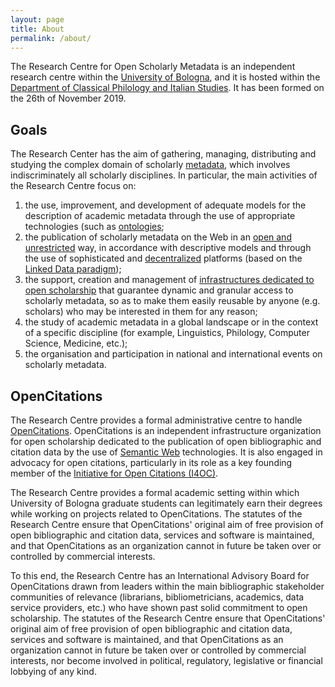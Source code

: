 ```yaml
---
layout: page
title: About
permalink: /about/
---
```


The Research Centre for Open Scholarly Metadata is an independent research centre within the [University of Bologna](https://www.unibo.it/en), and it is hosted within the [Department of Classical Philology and Italian Studies](http://www.ficlit.unibo.it). It has been formed on the 26th of November 2019.

## Goals

The Research Center has the aim of gathering, managing, distributing and studying the complex domain of scholarly [metadata](https://en.wikipedia.org/wiki/Metadata), which involves indiscriminately all scholarly disciplines. In particular, the main activities of the Research Centre focus on: 

1. the use, improvement, and development of adequate models for the description of academic metadata through the use of appropriate technologies (such as [ontologies](https://en.wikipedia.org/wiki/Ontology_(information_science)); 
2. the publication of scholarly metadata on the Web in an [open and unrestricted](https://opendefinition.org/) way, in accordance with descriptive models and through the use of sophisticated and [decentralized](https://shared-digital.eu/decentralise-infrastructure/) platforms (based on the [Linked Data paradigm](https://en.wikipedia.org/wiki/Linked_data)); 
3. the support, creation and management of [infrastructures dedicated to open scholarship](https://cameronneylon.net/blog/principles-for-open-scholarly-infrastructures/) that guarantee dynamic and granular access to scholarly metadata, so as to make them easily reusable by anyone (e.g. scholars) who may be interested in them for any reason; 
4. the study of academic metadata in a global landscape or in the context of a specific discipline (for example, Linguistics, Philology, Computer Science, Medicine, etc.); 
5. the organisation and participation in national and international events on scholarly metadata.

## OpenCitations

The Research Centre provides a formal administrative centre to handle [OpenCitations](http://opencitations.net). OpenCitations is an independent infrastructure organization for open scholarship dedicated to the publication of open bibliographic and citation data by the use of [Semantic Web](https://en.wikipedia.org/wiki/Semantic_Web) technologies. It is also engaged in advocacy for open citations, particularly in its role as a key founding member of the [Initiative for Open Citations (I4OC)](https://i4oc.org).

The Research Centre provides a formal academic setting within which University of Bologna graduate students can legitimately earn their degrees while working on projects related to OpenCitations. The statutes of the Research Centre ensure that OpenCitations' original aim of free provision of open bibliographic and citation data, services and software is maintained, and that OpenCitations as an organization cannot in future be taken over or controlled by commercial interests.

To this end, the Research Centre has an International Advisory Board for OpenCitations drawn from leaders within the main bibliographic stakeholder communities of relevance (librarians, bibliometricians, academics, data service providers, etc.) who have shown past solid commitment to open scholarship. The statutes of the Research Centre ensure that OpenCitations' original aim of free provision of open bibliographic and citation data, services and software is maintained, and that OpenCitations as an organization cannot in future be taken over or controlled by commercial interests, nor become involved in political, regulatory, legislative or financial lobbying of any kind.
